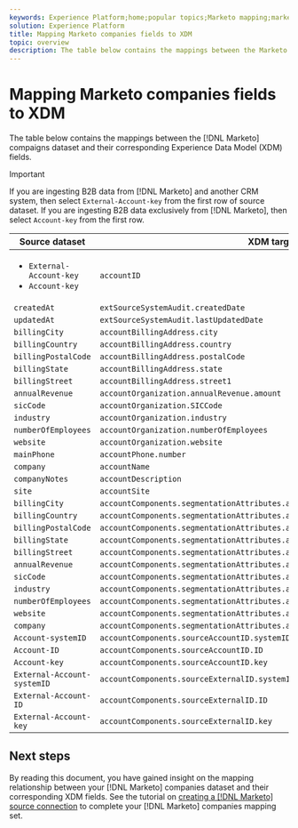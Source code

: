 ```yaml
---
keywords: Experience Platform;home;popular topics;Marketo mapping;marketo mapping;
solution: Experience Platform
title: Mapping Marketo companies fields to XDM
topic: overview
description: The table below contains the mappings between the Marketo companies dataset and their corresponding XDM fields.
---
```


# Mapping Marketo companies fields to XDM

The table below contains the mappings between the [!DNL Marketo] compaigns dataset and their corresponding Experience Data Model (XDM) fields.

>[!IMPORTANT]
>
>If you are ingesting B2B data from [!DNL Marketo] and another CRM system, then select `External-Account-key` from the first row of source dataset. If you are ingesting B2B data exclusively from [!DNL Marketo], then select `Account-key` from the first row.

| Source dataset | XDM target field |
| -------------- | ---------------- |
| <ul><li>`External-Account-key`</li><li>`Account-key`</li></ul> | `accountID` |
| `createdAt` | `extSourceSystemAudit.createdDate` |
| `updatedAt` | `extSourceSystemAudit.lastUpdatedDate` |
| `billingCity` | `accountBillingAddress.city` |
| `billingCountry` | `accountBillingAddress.country` |
| `billingPostalCode` | `accountBillingAddress.postalCode` |
| `billingState` | `accountBillingAddress.state` |
| `billingStreet` | `accountBillingAddress.street1` |
| `annualRevenue` | `accountOrganization.annualRevenue.amount` |
| `sicCode` | `accountOrganization.SICCode` |
| `industry` | `accountOrganization.industry` |
| `numberOfEmployees` | `accountOrganization.numberOfEmployees` |
| `website` | `accountOrganization.website` |
| `mainPhone` | `accountPhone.number` |
| `company` | `accountName` |
| `companyNotes` | `accountDescription` |
| `site` | `accountSite` |
| `billingCity` | `accountComponents.segmentationAttributes.accountBillingAddress.city` |
| `billingCountry` | `accountComponents.segmentationAttributes.accountBillingAddress.country` |
| `billingPostalCode` | `accountComponents.segmentationAttributes.accountBillingAddress.postalCode` |
| `billingState` | `accountComponents.segmentationAttributes.accountBillingAddress.state` |
| `billingStreet` | `accountComponents.segmentationAttributes.accountBillingAddress.street1` |
| `annualRevenue` | `accountComponents.segmentationAttributes.accountOrganization.annualRevenue.amount` |
| `sicCode` | `accountComponents.segmentationAttributes.accountOrganization.SICCode` |
| `industry` | `accountComponents.segmentationAttributes.accountOrganization.industry` |
| `numberOfEmployees` | `accountComponents.segmentationAttributes.accountOrganization.numberOfEmployees` |
| `website` | `accountComponents.segmentationAttributes.accountOrganization.website` |
| `company` | `accountComponents.segmentationAttributes.accountName` |
| `Account-systemID` | `accountComponents.sourceAccountID.systemID` |
| `Account-ID` | `accountComponents.sourceAccountID.ID` |
| `Account-key` | `accountComponents.sourceAccountID.key` |
| `External-Account-systemID` | `accountComponents.sourceExternalID.systemID` |
| `External-Account-ID` | `accountComponents.sourceExternalID.ID` |
| `External-Account-key` | `accountComponents.sourceExternalID.key` |

## Next steps

By reading this document, you have gained insight on the mapping relationship between your [!DNL Marketo] companies dataset and their corresponding XDM fields. See the tutorial on [creating a [!DNL Marketo] source connection](../../../tutorials/ui/create/adobe-applications/marketo.md) to complete your [!DNL Marketo] companies mapping set.
